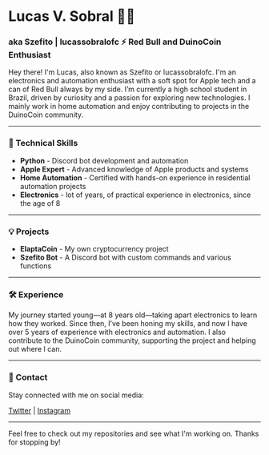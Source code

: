 # Lucas V. Sobral 👨‍💻

### aka Szefito | lucassobralofc ⚡️ Red Bull and DuinoCoin Enthusiast

Hey there! I'm Lucas, also known as Szefito or lucassobralofc. I'm an electronics and automation enthusiast with a soft spot for Apple tech and a can of Red Bull always by my side. I’m currently a high school student in Brazil, driven by curiosity and a passion for exploring new technologies. I mainly work in home automation and enjoy contributing to projects in the DuinoCoin community.

---

### 🚀 Technical Skills

- **Python** - Discord bot development and automation
- **Apple Expert** - Advanced knowledge of Apple products and systems
- **Home Automation** - Certified with hands-on experience in residential automation projects
- **Electronics** - lot of years, of practical experience in electronics, since the age of 8

---

### 💡 Projects

- **ElaptaCoin** - My own cryptocurrency project
- **Szefito Bot** - A Discord bot with custom commands and various functions

---

### 🛠️ Experience

My journey started young—at 8 years old—taking apart electronics to learn how they worked. Since then, I’ve been honing my skills, and now I have over 5 years of experience with electronics and automation. I also contribute to the DuinoCoin community, supporting the project and helping out where I can.

---

### 📲 Contact

Stay connected with me on social media:

[Twitter](https://twitter.com/lucassobralofc) | [Instagram](https://www.instagram.com/lucassobralofc) 

---

Feel free to check out my repositories and see what I'm working on. Thanks for stopping by!
